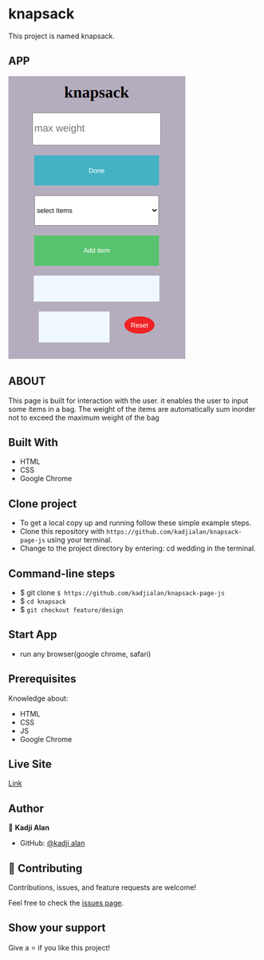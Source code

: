 # knapsack

This project is named knapsack.

## APP

![knapsack](asserts/styles/images/knap.png)

## ABOUT

This page is built for interaction with the user. it enables
the user to input some items in a bag. The weight of  the items
are automatically sum inorder not to exceed the maximum weight of the bag    


## Built With

- HTML
- CSS
- Google Chrome

## Clone project

- To get a local copy up and running follow these simple example steps.
- Clone this repository with
`https://github.com/kadjialan/knapsack-page-js` using your terminal.
- Change to the project directory by entering: cd wedding in the terminal.

## Command-line steps

- $ git clone `$ https://github.com/kadjialan/knapsack-page-js`
- $ `cd knapsack`
- $ `git checkout feature/design`

## Start App

- run any browser(google chrome, safari)

## Prerequisites

Knowledge about:

- HTML
- CSS
- JS
- Google Chrome

## Live Site

[Link]( https://kadjialan.github.io/knapsack-page-js/)

## Author

👤 **Kadji Alan**

- GitHub: [@kadji alan](https://github.com/kadjialan/)

## 🤝 Contributing

Contributions, issues, and feature requests are welcome!

Feel free to check the [issues page](https://github.com/kadjialan/knapsack-page-js/issues).

## Show your support

Give a ⭐️ if you like this project!